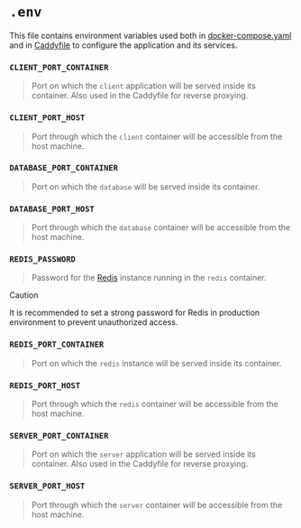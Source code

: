 # `.env`

This file contains environment variables used both in [docker-compose.yaml](../../docker-compose.yaml) and in [Caddyfile](../../caddy/Caddyfile) to configure the application and its services.

### `CLIENT_PORT_CONTAINER`

> Port on which the `client` application will be served inside its container. Also used in the Caddyfile for reverse proxying.

### `CLIENT_PORT_HOST`

> Port through which the `client` container will be accessible from the host machine.

### `DATABASE_PORT_CONTAINER`

> Port on which the `database` will be served inside its container.

### `DATABASE_PORT_HOST`

> Port through which the `database` container will be accessible from the host machine.

### `REDIS_PASSWORD`

> Password for the [Redis](https://redis.io/) instance running in the `redis` container.

> [!CAUTION]
> It is recommended to set a strong password for Redis in production environment to prevent unauthorized access.

### `REDIS_PORT_CONTAINER`

> Port on which the `redis` instance will be served inside its container.

### `REDIS_PORT_HOST`

> Port through which the `redis` container will be accessible from the host machine.

### `SERVER_PORT_CONTAINER`

> Port on which the `server` application will be served inside its container. Also used in the Caddyfile for reverse proxying.

### `SERVER_PORT_HOST`

> Port through which the `server` container will be accessible from the host machine.
